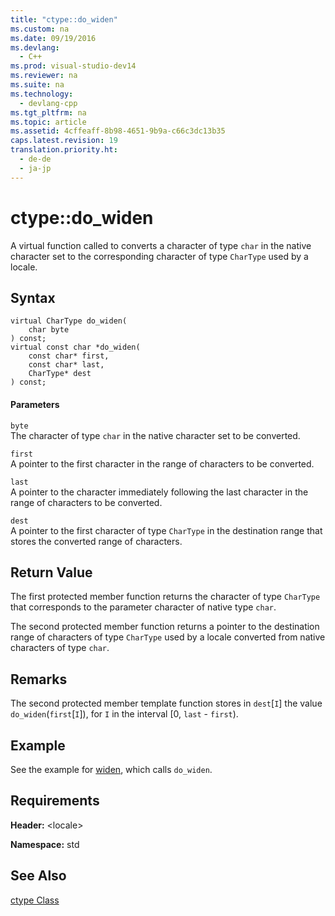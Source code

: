 ```yaml
---
title: "ctype::do_widen"
ms.custom: na
ms.date: 09/19/2016
ms.devlang: 
  - C++
ms.prod: visual-studio-dev14
ms.reviewer: na
ms.suite: na
ms.technology: 
  - devlang-cpp
ms.tgt_pltfrm: na
ms.topic: article
ms.assetid: 4cffeaff-8b98-4651-9b9a-c66c3dc13b35
caps.latest.revision: 19
translation.priority.ht: 
  - de-de
  - ja-jp
---
```

# ctype::do_widen
A virtual function called to converts a character of type `char` in the native character set to the corresponding character of type `CharType` used by a locale.  
  
## Syntax  
  
```  
virtual CharType do_widen(  
    char byte  
) const;  
virtual const char *do_widen(  
    const char* first,   
    const char* last,   
    CharType* dest  
) const;  
```  
  
#### Parameters  
 `byte`  
 The character of type `char` in the native character set to be converted.  
  
 `first`  
 A pointer to the first character in the range of characters to be converted.  
  
 `last`  
 A pointer to the character immediately following the last character in the range of characters to be converted.  
  
 `dest`  
 A pointer to the first character of type `CharType` in the destination range that stores the converted range of characters.  
  
## Return Value  
 The first protected member function returns the character of type `CharType` that corresponds to the parameter character of native type `char`.  
  
 The second protected member function returns a pointer to the destination range of characters of type `CharType` used by a locale converted from native characters of type `char`.  
  
## Remarks  
 The second protected member template function stores in `dest`[`I`] the value `do_widen`(`first`[`I`]), for `I` in the interval [0, `last` - `first`).  
  
## Example  
 See the example for [widen](../vs140/ctype--widen.md), which calls `do_widen`.  
  
## Requirements  
 **Header:** <locale\>  
  
 **Namespace:** std  
  
## See Also  
 [ctype Class](../vs140/ctype-Class.md)